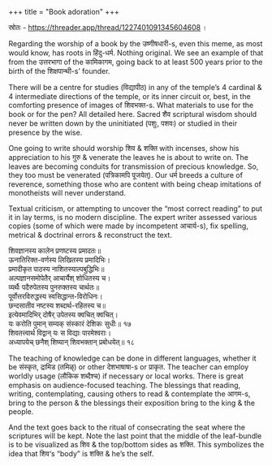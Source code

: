 +++
title = "Book adoration"
+++

स्रोतः - https://threader.app/thread/1227401091345604608 ।

Regarding the worship of a book by the उष्णीषधारी-s, even this meme, as most would know, has roots in हिंदु-धर्म. Nothing original. We see an example of that from the उत्तरभागा of the कामिकागम, going back to at least 500 years prior to the birth of the शिक्षपान्थी-s’ founder.

There will be a centre for studies (विद्यापीठ) in any of the temple’s 4 cardinal & 4 intermediate directions of the temple, or its inner circuit or, best, in the comforting presence of images of शिवभक्त-s. What materials to use for the book or for the pen? All detailed here. Sacred शैव scriptural wisdom should never be written down by the uninitiated (पशुः, पशवः) or studied in their presence by the wise. 

One going to write should worship शिव & शक्ति with incenses, show his appreciation to his गुरु & venerate the leaves he is about to write on. The leaves are becoming conduits for transmission of precious knowledge. So, they too must be venerated (पत्रिकामपि पूजयेत्). Our धर्म breeds a culture of reverence, something those who are content with being cheap imitations of monotheists will never understand.

Textual criticism, or attempting to uncover the “most correct reading” to put it in lay terms, is no modern discipline. The expert writer assessed various copies (some of which were made by incompetent आचार्य-s), fix spelling, metrical & doctrinal errors & reconstruct the text. 

शिवज्ञानस्य कालेन प्रणष्टस्य प्रमादतः॥  
ऊनातिरिक्त-वर्णस्य लिखितस्य प्रमादिभिः।  
प्रमादीकृत पाठस्य नाशितस्याल्पबुद्धिभिः॥  
अल्पज्ञानसमोपेतैर् आचार्यैश् शोधितस्य च।  
व्यर्थैः पदैरुपेतस्य पुनरुक्तस्य चार्थतः॥  
पूर्वोत्तरविरुद्धस्य स्वसिद्धान्त-विरोधिनः।  
छन्दसातीव नष्टस्य शब्दार्थ-रहितस्य च॥  
इत्येवमादिभिर् दोषैर् उपेतस्य क्वचित् क्वचित्।  
यः करोति पुमान् सम्यक् संस्कारं देशिकः सुधीः॥ १७  
शिवतत्त्वार्थ विद्वान् यः स विद्याः पारमेश्वराः।  
अध्यापयेच् छनैश् शिष्यान् शिवभक्तान् प्रबोधयेत्॥ १८

The teaching of knowledge can be done in different languages, whether it be संस्कृत, द्रामिड (तमिऴ्) or other देशभाषाषा-s or प्राकृत. The teacher can employ worldly usage (लौकिक शब्दैश्च) if necessary or local works. There is great emphasis on audience-focused teaching. The blessings that reading, writing, contemplating, causing others to read & contemplate the आगम-s, bring to the person & the blessings their exposition bring to the king & the people. 

And the text goes back to the ritual of consecrating the seat where the scriptures will be kept. Note the last point that the middle of the leaf-bundle is to be visualized as शिव & the top/bottom sides as शक्ति. This symbolizes the idea that शिव‘s “body” is शक्ति & he’s the self. 